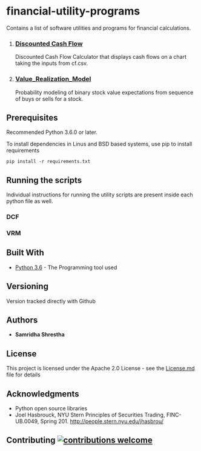 # financial-utility-programs
Contains a list of software utilities and programs for financial calculations.
1. ### [Discounted Cash Flow](#dcf)
      Discounted Cash Flow Calculator that displays cash flows on a chart taking the inputs from cf.csv.
2. ### [Value_Realization_Model](#vrm)
      Probability modeling of binary stock value expectations from sequence of buys or sells for a stock.
   
## Prerequisites
Recommended Python 3.6.0 or later.

To install dependencies in Linus and BSD based systems, use pip to install requirements
```
pip install -r requirements.txt
```

## Running the scripts

Individual instructions for running the utility scripts are present inside each python file as well.

### DCF

### VRM 

## Built With

* [Python 3.6](https://www.python.org/downloads/release/python-360/) - The Programming tool used

## Versioning

Version tracked directly with Github

## Authors

* **Samridha Shrestha**

## License

This project is licensed under the Apache 2.0 License - see the [License.md](License.md) file for details

## Acknowledgments

* Python open source libraries
* Joel Hasbrouck, NYU Stern Principles of Securities Trading, FINC-UB.0049, Spring 201. http://people.stern.nyu.edu/jhasbrou/

## Contributing [![contributions welcome](https://img.shields.io/badge/contributions-welcome-brightgreen.svg?style=flat)](https://github.com/dwyl/esta/issues)

